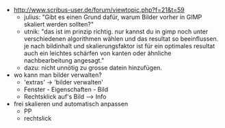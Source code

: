 - <http://www.scribus-user.de/forum/viewtopic.php?f=21&t=59>
  - julius: "Gibt es einen Grund dafür, warum Bilder vorher in GIMP skaliert werden sollten?"
  - utnik: "das ist im prinzip richtig. nur kannst du in gimp noch unter verschiedenen algorithmen wählen und das resultat so beeinflussen. je nach bildinhalt und skalierungsfaktor ist für ein optimales resultat auch ein leichtes schärfen von kanten oder ähnliche nachbearbeitung angesagt."
  - dazu: nicht unnötig zu grosse datein hinzufügen.
- wo kann man bilder verwalten?
  - 'extras' → 'bilder verwalten'
  - Fenster - Eigenschaften - Bild
  - Rechtsklick auf's Bild --> Info
- frei skalieren und automatisch anpassen
  - PP
  - rechtslick
